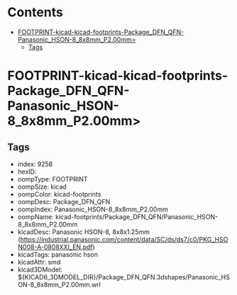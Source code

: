 



Contents
========

* [FOOTPRINT-kicad-kicad-footprints-Package_DFN_QFN-Panasonic_HSON-8_8x8mm_P2.00mm>](#footprint-kicad-kicad-footprints-package_dfn_qfn-panasonic_hson-8_8x8mm_p200mm)
	* [Tags](#tags)

# FOOTPRINT-kicad-kicad-footprints-Package_DFN_QFN-Panasonic_HSON-8_8x8mm_P2.00mm>

## Tags

- index: 9258
- hexID: 
- oompType: FOOTPRINT
- oompSize: kicad
- oompColor: kicad-footprints
- oompDesc: Package_DFN_QFN
- oompIndex: Panasonic_HSON-8_8x8mm_P2.00mm
- oompName: kicad-footprints/Package_DFN_QFN/Panasonic_HSON-8_8x8mm_P2.00mm
- kicadDesc: Panasonic HSON-8, 8x8x1.25mm (https://industrial.panasonic.com/content/data/SC/ds/ds7/c0/PKG_HSON008-A-0808XXI_EN.pdf)
- kicadTags: panasonic hson
- kicadAttr: smd
- kicad3DModel: ${KICAD6_3DMODEL_DIR}/Package_DFN_QFN.3dshapes/Panasonic_HSON-8_8x8mm_P2.00mm.wrl
